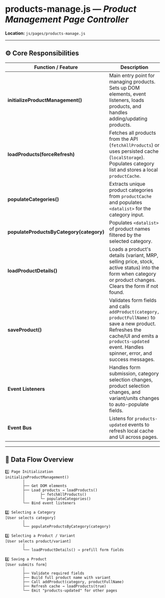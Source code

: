 # products-manage.js — *Product Management Page Controller*
**Location:** `js/pages/products-manage.js`

---

## ⚙️ Core Responsibilities

| Function / Feature | Description |
|--------------------|-------------|
| **initializeProductManagement()** | Main entry point for managing products. Sets up DOM elements, event listeners, loads products, and handles adding/updating products. |
| **loadProducts(forceRefresh)** | Fetches all products from the API (`fetchAllProducts`) or uses persisted cache (`localStorage`). Populates category list and stores a local `productCache`. |
| **populateCategories()** | Extracts unique product categories from `productCache` and populates `<datalist>` for the category input. |
| **populateProductsByCategory(category)** | Populates `<datalist>` of product names filtered by the selected category. |
| **loadProductDetails()** | Loads a product's details (variant, MRP, selling price, stock, active status) into the form when category or product changes. Clears the form if not found. |
| **saveProduct()** | Validates form fields and calls `addProduct(category, productFullName)` to save a new product. Refreshes the cache/UI and emits a `products-updated` event. Handles spinner, error, and success messages. |
| **Event Listeners** | Handles form submission, category selection changes, product selection changes, and variant/units changes to auto-populate fields. |
| **Event Bus** | Listens for `products-updated` events to refresh local cache and UI across pages. |

---

## 🔄 Data Flow Overview

```plaintext
1️⃣ Page Initialization
initializeProductManagement()
        │
        ├── Get DOM elements
        ├── Load products → loadProducts()
        │       ├─ fetchAllProducts()
        │       └─ populateCategories()
        └── Bind event listeners

2️⃣ Selecting a Category
[User selects category]
        │
        └── populateProductsByCategory(category)

3️⃣ Selecting a Product / Variant
[User selects product/variant]
        │
        └── loadProductDetails() → prefill form fields

4️⃣ Saving a Product
[User submits form]
        │
        ├── Validate required fields
        ├── Build full product name with variant
        ├── Call addProduct(category, productFullName)
        ├── Refresh cache → loadProducts(true)
        └── Emit "products-updated" for other pages
